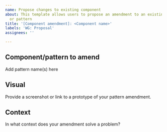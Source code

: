 ```yaml
---
name: Propose changes to existing component
about: This template allows users to propose an amendment to an existing component
  or pattern
title: '[Component amendment]: <Component name>'
labels: 'WG: Proposal'
assignees: ''

---
```


## Component/pattern to amend

Add pattern name(s) here

## Visual

Provide a screenshot or link to a prototype of your pattern amendment.

## Context

In what context does your amendment solve a problem?
